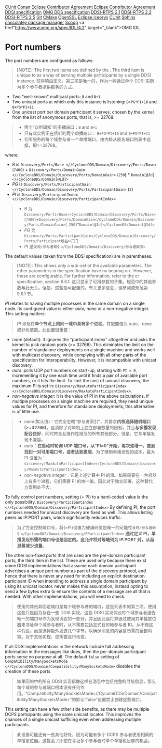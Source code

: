 <a href="<https://cunit.sourceforge.net/>" target="\_blank">CUnit</a>
<a href="<https://conan.io/>" target="\_blank">Conan</a>
<a href="<https://www.eclipse.org/legal/ECA.php/>">Eclipse Contributor Agreement</a>
<a href="<https://accounts.eclipse.org/user/eca/>">Eclipse Contributor Agreement</a>
<a href="<https://www.omg.org/spec/DDSI-RTPS>" target="\_blank">DDSI specification</a>
<a href="<https://www.omg.org/spec/DDS/>" target="\_blank">OMG DDS specification</a>
<a href="<https://www.omg.org/spec/DDSI-RTPS/2.1>" target="\_blank">DDSI-RTPS 2.1</a>
<a href="<https://www.omg.org/spec/DDSI-RTPS/2.2>" target="\_blank">DDSI-RTPS 2.2</a>
<a href="<https://www.omg.org/spec/DDSI-RTPS/2.5>" target="\_blank">DDSI-RTPS 2.5</a>
<a href="<https://git-scm.com/>" target="\_blank">Git</a>
<a href="<https://cmake.org/>" target="\_blank">CMake</a>
<a href="<https://www.openssl.org/>" target="\_blank">OpenSSL</a>
<a href="<https://projects.eclipse.org/proposals/eclipse-iceoryx/>" target="\_blank">Eclipse iceoryx</a>
<a href="<https://cunit.sourceforge.net/>" target="\_blank">CUnit</a>
<a href="<https://www.sphinx-doc.org/en/master/>" target="\_blank">Sphinx</a>
<a href="<https://chocolatey.org/>" target="\_blank">chocolatey package manager</a>
<a href="<https://scoop.sh/>" target="\_blank">Scoop</a>
<a href"<https://www.omg.org/spec/IDL/4.2>" target="\_blank">OMG IDL</a>

# Port numbers

The port numbers are configured as follows:

> [NOTE]:
> The first two items are defined by the . The third item is unique to as a way of serving multiple participants by a single DDSI instance.
> 前两项由定义。第三项是唯一的，作为一种通过单个 DDSI 实例为多个参与者提供服务的方式。

- Two "well-known" multicast ports: `B` and `B+1`.
- Two unicast ports at which only this instance is listening: `B+PG*PI+10` and `B+PG*PI+11`
- One unicast port per domain participant it serves, chosen by the kernel from the list of anonymous ports, that is, >= 32768.

> - 两个“众所周知”的多播端口：`B` and `B+1`
> - 只有此实例正在侦听的两个单播端口： `B+PG*PI+10` and `B+PG*PI+11`
> - 它所服务的每个域参与者一个单播端口，由内核从匿名端口列表中选择，即>=32768。

where:

- _B_ is `Discovery/Ports/Base <//CycloneDDS/Domain/Discovery/Ports/Base>` (`7400`) + `Discovery/Ports/DomainGain <//CycloneDDS/Domain/Discovery/Ports/DomainGain>` (`250`) \* `Domain[@Id] <//CycloneDDS/Domain[@Id]>`
- _PG_ is `Discovery/Ports/ParticipantGain <//CycloneDDS/Domain/Discovery/Ports/ParticipantGain>` (`2`)
- _PI_ is `Discovery/ParticipantIndex <//CycloneDDS/Domain/Discovery/ParticipantIndex>`

> - _B_ 为`Discovery/Ports/Base</CycloneDDS/Domain/Discovery/Ports/Base>`(`7400`)+`Discovery/Ports/DomainGain</CycloneDDS/Domain/Discovery/Ports/DomainGain>`(` 250`)\*`Domain[@Id]</CycloneDS/Domain[@Id]>`
> - _PG_ 为`Discovery/Ports/ParticipantGain</CycloneDDS/Domain/Discovery/Ports/Participant增益>`(`2')
> - _PI_ 是`发现/参与者索引</CycloneDDS/Domain/Discovery/参与者索引>`

The default values (taken from the DDSI specification) are in parentheses.

> [NOTE]:
> This shows only a sub-set of the available parameters. The other parameters in the specification have no bearing on . However, these are configurable. For further information, refer to the or specification, section 9.6.1.
> 这只显示了可用参数的子集。规范中的其他参数与此无关。但是，这些是可配置的。有关更多信息，请参阅或规范第 9.6.1 节。

_PI_ relates to having multiple processes in the same domain on a single node. Its configured value is either _auto_, _none_ or a non-negative integer. This setting matters:

> _PI_ 涉及在**单个节点上的同一域中具有多个进程**。其配置值为 _auto_、_none_ 或非负整数。此设置很重要：

- _none_ (default): It ignores the "participant index" altogether and asks the kernel to pick random ports (>= 32768). This eliminates the limit on the number of standalone deployments on a single machine and works well with multicast discovery, while complying with all other parts of the specification for interoperability. However, it is incompatible with unicast discovery.
- _auto_: polls UDP port numbers on start-up, starting with `PI = 0`, incrementing it by one each time until it finds a pair of available port numbers, or it hits the limit. To limit the cost of unicast discovery, the maximum PI is set in: `Discovery/MaxAutoParticipantIndex <//CycloneDDS/Domain/Discovery/MaxAutoParticipantIndex>`.
- _non-negative integer_: It is the value of PI in the above calculations. If multiple processes on a single machine are required, they need unique values for PI, and therefore for standalone deployments, this alternative is of little use.

> - _none_(默认值)：它完全忽略“参与者索引”，并要求**内核选择随机端口(>=32768)**。这消除了对单机上独立部署数量的限制，并且**与多播发现配合良好**，同时符合互操作性规范的所有其他部分。但是，它与单播发现不兼容。
> - _auto_：**在启动时轮询 UDP 端口号，从“PI=0”开始，每次递增一，直到找到一对可用端口号，或者达到极限**。为了限制单播发现的成本，最大 PI 设置为：`discovery/MaxAutoParticipantIndex</CycloneDDS/Domain/discovery/MaxAutoParticipantIndex>`。
> - _non-negative integer_：它是上述计算中 PI 的值。如果需要在一台机器上有多个进程，它们需要 PI 的唯一值，因此对于独立部署，这种替代方案用处不大。

To fully control port numbers, setting (= PI) to a hard-coded value is the only possibility. `Discovery/ParticipantIndex <//CycloneDDS/Domain/Discovery/ParticipantIndex>` By defining PI, the port numbers needed for unicast discovery are fixed as well. This allows listing peers as IP:PORT pairs, which significantly reduces traffic.

> 为了完全控制端口号，将(=PI)设置为硬编码值是唯一的可能性`发现/参与者索引</CycloneDDS/Domain/Discovery/PParticipantIndex>` **通过定义 PI，单播发现所需的端口号也是固定的。这允许将对等端列为 IP:PORT 对，从而显著减少流量**。

The other non-fixed ports that are used are the per-domain participant ports, the third item in the list. These are used only because there exist some DDSI implementations that assume each domain participant advertises a unique port number as part of the discovery protocol, and hence that there is never any need for including an explicit destination participant ID when intending to address a single domain participant by using its unicast locator. never makes this assumption, instead opting to send a few bytes extra to ensure the contents of a message are all that is needed. With other implementations, you will need to check.

> 使用的其他非固定端口是每个域参与者的端口，这是列表中的第三项。使用这些只是因为存在一些 DDSI 实现，这些 DDSI 实现假设每个域参与者通告唯一的端口号作为发现协议的一部分，并且因此当打算通过使用其单播定位器来寻址单个域参与者时，从不需要包括显式目的地参与者 ID。从不做这种假设，而是选择额外发送几个字节，以确保消息的内容是所需的全部内容。对于其他实现，您需要进行检查。

If all DDSI implementations in the network include full addressing information in the messages like does, then the per-domain participant ports serve no purpose at all. The default `false` setting of `Compatibility/ManySocketsMode <//CycloneDDS/Domain/Compatibility/ManySocketsMode>` disables the creation of these ports.

> 如果网络中的所有 DDSI 实现都像这样在消息中包括完整的寻址信息，那么每个域的参与者端口根本没有任何作用。“Compatibility/ManySocketsMode<//CyconeDDS/Domain/Compatibility/ManySocketsMode>”的默认“false”设置禁止创建这些端口。

This setting can have a few other side benefits, as there may be multiple DCPS participants using the same unicast locator. This improves the chances of a single unicast sufficing even when addressing multiple participants.

> 此设置可能还有一些其他好处，因为可能有多个 DCPS 参与者使用相同的单播定位器。这提高了即使在寻址多个参与者时单个单播也足够的机会。
